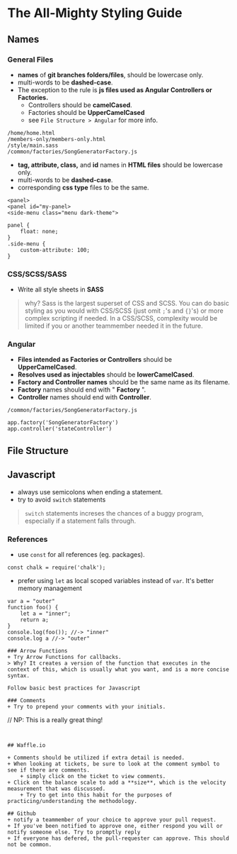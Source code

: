 # The All-Mighty Styling Guide

## Names

### General Files

+ **names** of **git branches folders/files**, should be lowercase only.
+ multi-words to be **dashed-case**.
+ The exception to the rule is **js files used as Angular Controllers or Factories.**
    + Controllers should be **camelCased**.
    + Factories should be **UpperCamelCased**
    + see `File Structure > Angular` for more info.

```
/home/home.html
/members-only/members-only.html
/style/main.sass
/common/factories/SongGeneratorFactory.js
```

+ **tag, attribute, class,** and **id** names in **HTML files** should be lowercase only.
+ multi-words to be **dashed-case**.
+ corresponding **css type** files to be the same.

```
<panel>
<panel id="my-panel>
<side-menu class="menu dark-theme">
```
```
panel {
    float: none;
}
.side-menu {
    custom-attribute: 100;
}
```

### CSS/SCSS/SASS
+ Write all style sheets in **SASS**
> why? Sass is the largest superset of CSS and SCSS. You can do basic styling as you would with CSS/SCSS (just omit `;`'s and `{}`'s)
> or more complex scripting if needed. In a CSS/SCSS, complexity would be limited if you or another teammember needed it in the future.

### Angular
+ **Files intended as Factories or Controllers** should be **UpperCamelCased**.
+ **Resolves used as injectables** should be **lowerCamelCased**.
+ **Factory and Controller names** should be the same name as its filename.
+ **Factory** names should end with " **Factory** ".
+ **Controller** names should end with **Controller**.

```
/common/factories/SongGeneratorFactory.js
```

```
app.factory('SongGeneratorFactory')
app.controller('stateController')
```


## File Structure

## Javascript

+ always use semicolons when ending a statement.
+ try to avoid `switch` statements
> `switch` statements increses the chances of a buggy program, especially if a statement falls through.

### References
+ use `const` for all references (eg. packages).
```
const chalk = require('chalk');
```

+ prefer using `let` as local scoped variables instead of `var`. It's better memory management
```
var a = "outer"
function foo() {
    let a = "inner";
    return a;
}
console.log(foo()); //-> "inner"
console.log a //-> "outer"

### Arrow Functions
+ Try Arrow Functions for callbacks.
> Why? It creates a version of the function that executes in the context of this, which is usually what you want, and is a more concise syntax.

Follow basic best practices for Javascript

### Comments 
+ Try to prepend your comments with your initials.
```
// NP: This is a really great thing!
```


## Waffle.io

+ Comments should be utilized if extra detail is needed.
+ When looking at tickets, be sure to look at the comment symbol to see if there are comments.
    + simply click on the ticket to view comments.
+ Click on the balance scale to add a **size**, which is the velocity measurement that was discussed.
    + Try to get into this habit for the purposes of practicing/understanding the methodology.
    
## Github
+ notify a teammember of your choice to approve your pull request.
+ If you've been notified to approve one, either respond you will or notify someone else. Try to promptly reply
+ If everyone has defered, the pull-requester can approve. This should not be common.
